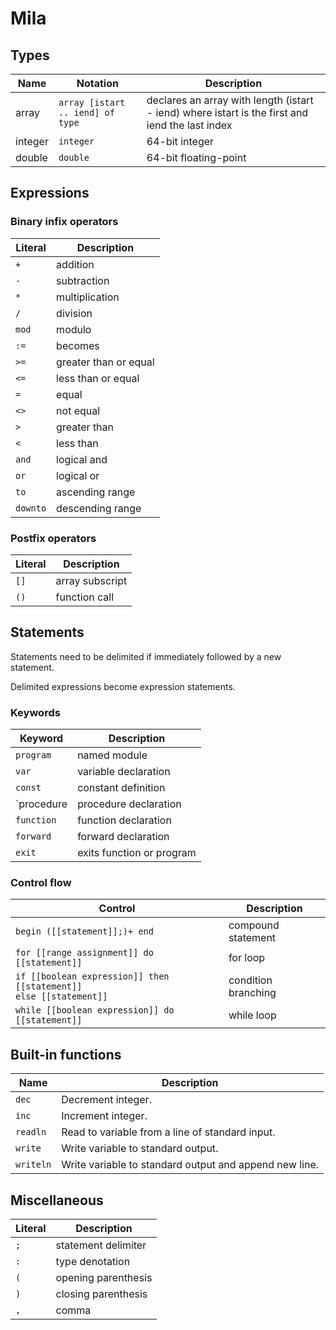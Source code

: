 # Mila

## Types

| Name    | Notation  | Description           |
| ------- | --------  | -----------           |
| array   | `array [istart .. iend] of type` | declares an array with length (istart - iend) where istart is the first and iend the last index |
| integer | `integer` | 64-bit integer        |
| double  | `double`  | 64-bit floating-point |

## Expressions

### Binary infix operators

| Literal  | Description           |
| -------- | -----------           |
| `+`      | addition              |
| `-`      | subtraction           |
| `*`      | multiplication        |
| `/`      | division              |
| `mod`    | modulo                |
| `:=`     | becomes               |
| `>=`     | greater than or equal |
| `<=`     | less than or equal    |
| `=`      | equal                 |
| `<>`     | not equal             |
| `>`      | greater than          |
| `<`      | less than             |
| `and`    | logical and           |
| `or`     | logical or            |
| `to`     | ascending range       |
| `downto` | descending range      |

### Postfix operators

| Literal | Description     |
| ------- | -----------     |
| `[]`    | array subscript |
| `()`    | function call   |

## Statements

Statements need to be delimited if immediately followed by a new statement.

Delimited expressions become expression statements.

### Keywords

| Keyword    | Description               |
| -------    | -----------               |
| `program`  | named module              |
| `var`      | variable declaration      |
| `const`    | constant definition       |
| `procedure | procedure declaration     |
| `function` | function declaration      |
| `forward`  | forward declaration       |
| `exit`     | exits function or program |

### Control flow

| Control                                         | Description        |
| -------                                         | -----------        | 
| `begin ([[statement]];)+ end`                   | compound statement |
| `for [[range assignment]] do [[statement]]`     | for loop           |
| `if [[boolean expression]] then [[statement]]` <br> `else [[statement]]` | condition branching |
| `while [[boolean expression]] do [[statement]]` | while loop         |

## Built-in functions

| Name        | Description                                            |
| ----        | -----------                                            |
| `dec`       | Decrement integer.                                     |
| `inc`       | Increment integer.                                     |
| `readln`    | Read to variable from a line of standard input.        |
| `write`     | Write variable to standard output.                     |
| `writeln`   | Write variable to standard output and append new line. |

## Miscellaneous

| Literal | Description         |
| ------- | -----------         |
| `;`     | statement delimiter |
| `:`     | type denotation     |
| `(`     | opening parenthesis |
| `)`     | closing parenthesis |
| `,`     | comma  				  |
